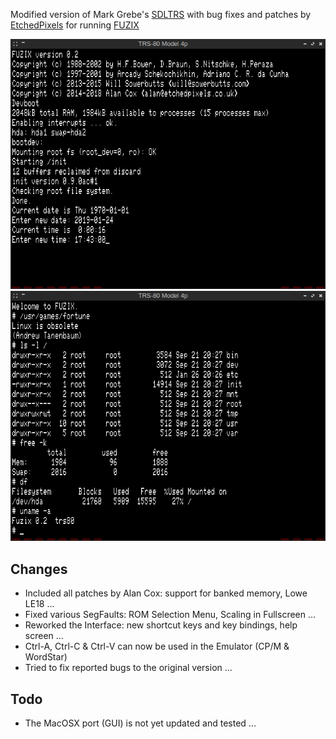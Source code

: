Modified version of Mark Grebe's [SDLTRS] with bug fixes and patches by
[EtchedPixels] for running [FUZIX]

![screenshot](fuzix.png)
![screenshot](fuzix2.png)

## Changes

  * Included all patches by Alan Cox: support for banked memory, Lowe LE18 ...
  * Fixed various SegFaults: ROM Selection Menu, Scaling in Fullscreen ...
  * Reworked the Interface: new shortcut keys and key bindings, help screen ...
  * Ctrl-A, Ctrl-C & Ctrl-V can now be used in the Emulator (CP/M & WordStar)
  * Tried to fix reported bugs to the original version ...

## Todo

  * The MacOSX port (GUI) is not yet updated and tested ...

[EtchedPixels]: https://www.github.com/EtchedPixels/xtrs
[FUZIX]: https://www.github.com/EtchedPixels/FUZIX
[SDLTRS]: http://sdltrs.sourceforge.net
